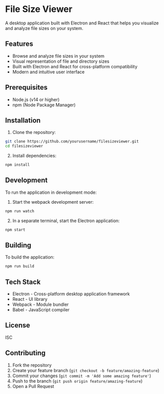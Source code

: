 # File Size Viewer

A desktop application built with Electron and React that helps you visualize and analyze file sizes on your system.

## Features

- Browse and analyze file sizes in your system
- Visual representation of file and directory sizes
- Built with Electron and React for cross-platform compatibility
- Modern and intuitive user interface

## Prerequisites

- Node.js (v14 or higher)
- npm (Node Package Manager)

## Installation

1. Clone the repository:
```bash
git clone https://github.com/yourusername/filesizeviewer.git
cd filesizeviewer
```

2. Install dependencies:
```bash
npm install
```

## Development

To run the application in development mode:

1. Start the webpack development server:
```bash
npm run watch
```

2. In a separate terminal, start the Electron application:
```bash
npm start
```

## Building

To build the application:

```bash
npm run build
```

## Tech Stack

- Electron - Cross-platform desktop application framework
- React - UI library
- Webpack - Module bundler
- Babel - JavaScript compiler

## License

ISC

## Contributing

1. Fork the repository
2. Create your feature branch (`git checkout -b feature/amazing-feature`)
3. Commit your changes (`git commit -m 'Add some amazing feature'`)
4. Push to the branch (`git push origin feature/amazing-feature`)
5. Open a Pull Request